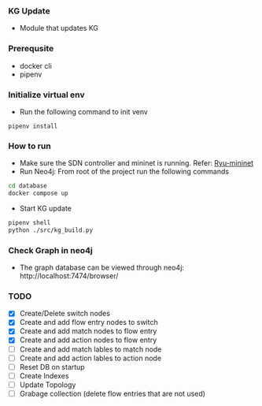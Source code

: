 ### KG Update
- Module that updates KG

### Prerequsite
- docker cli
- pipenv

### Initialize virtual env
- Run the following command to init venv
```
pipenv install
```

### How to run
- Make sure the SDN controller and mininet is running. Refer: [Ryu-mininet](https://github.com/Krishna-Teja732/ryu-mininet)
- Run Neo4j: From root of the project run the following commands
```sh
cd database
docker compose up
```
- Start KG update
```sh
pipenv shell
python ./src/kg_build.py
```

### Check Graph in neo4j
- The graph database can be viewed through neo4j: http://localhost:7474/browser/ 


### TODO
- [x] Create/Delete switch nodes 
- [x] Create and add flow entry nodes to switch 
- [x] Create and add match nodes to flow entry 
- [x] Create and add action nodes to flow entry 
- [ ] Create and add match lables to match node
- [ ] Create and add action lables to action node
- [ ] Reset DB on startup
- [ ] Create Indexes
- [ ] Update Topology
- [ ] Grabage collection (delete flow entries that are not used)

